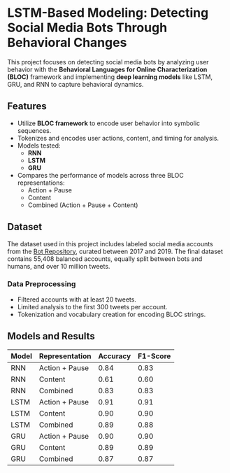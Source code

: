 # LSTM-Based Modeling: Detecting Social Media Bots Through Behavioral Changes  

This project focuses on detecting social media bots by analyzing user behavior with the **Behavioral Languages for Online Characterization (BLOC)** framework and implementing **deep learning models** like LSTM, GRU, and RNN to capture behavioral dynamics.  

## Features  
- Utilize **BLOC framework** to encode user behavior into symbolic sequences.  
- Tokenizes and encodes user actions, content, and timing for analysis.  
- Models tested:  
  - **RNN**  
  - **LSTM**  
  - **GRU**  
- Compares the performance of models across three BLOC representations:  
  - Action + Pause  
  - Content  
  - Combined (Action + Pause + Content)  

## Dataset  
The dataset used in this project includes labeled social media accounts from the [Bot Repository](https://botometer.osome.iu.edu/bot-repository/), curated between 2017 and 2019. The final dataset contains 55,408 balanced accounts, equally split between bots and humans, and over 10 million tweets.  

### Data Preprocessing  
- Filtered accounts with at least 20 tweets.  
- Limited analysis to the first 300 tweets per account.  
- Tokenization and vocabulary creation for encoding BLOC strings.  

## Models and Results  
| Model | Representation         | Accuracy | F1-Score |  
|-------|-------------------------|----------|----------|  
| RNN   | Action + Pause          | 0.84     | 0.83     |  
| RNN   | Content                 | 0.61     | 0.60     |  
| RNN   | Combined                | 0.83     | 0.83     |  
| LSTM  | Action + Pause          | 0.91     | 0.91     |  
| LSTM  | Content                 | 0.90     | 0.90     |  
| LSTM  | Combined                | 0.89     | 0.88     |  
| GRU   | Action + Pause          | 0.90     | 0.90     |  
| GRU   | Content                 | 0.89     | 0.89     |  
| GRU   | Combined                | 0.87     | 0.87     |  
